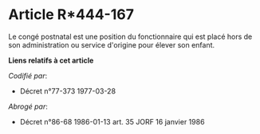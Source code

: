 # Article R*444-167

Le congé postnatal   est une position du fonctionnaire qui est placé hors de son administration ou service d'origine pour
élever son enfant.

**Liens relatifs à cet article**

_Codifié par_:

  - Décret n°77-373 1977-03-28

_Abrogé par_:

  - Décret n°86-68 1986-01-13 art. 35 JORF 16 janvier 1986
